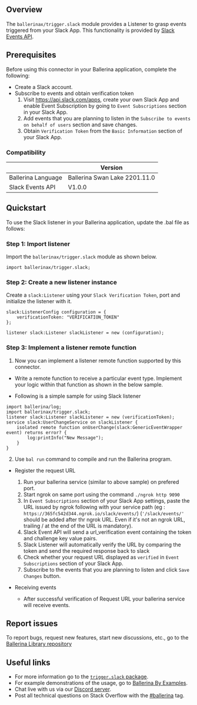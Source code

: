 ## Overview

The `ballerinax/trigger.slack` module provides a Listener to grasp events triggered from your Slack App. This functionality is provided by [Slack Events API](https://api.slack.com/apis/connections/events-api).

## Prerequisites
Before using this connector in your Ballerina application, complete the following:

* Create a Slack account.
* Subscribe to events and obtain verification token
    1. Visit https://api.slack.com/apps, create your own Slack App and enable Event Subscription by going to `Event Subscriptions` section in your Slack App.
    2. Add events that you are planning to listen in the `Subscribe to events on behalf of users` section and save changes.
    3. Obtain `Verification Token` from the `Basic Information` section of your Slack App.

### Compatibility

|                               | Version                       |
|-------------------------------|-------------------------------|
| Ballerina Language            | Ballerina Swan Lake 2201.11.0 |
| Slack Events API              | V1.0.0                        | 

## Quickstart
To use the Slack listener in your Ballerina application, update the .bal file as follows:

### Step 1: Import listener
Import the `ballerinax/trigger.slack` module as shown below.
```ballerina
import ballerinax/trigger.slack;
```

### Step 2: Create a new listener instance
Create a `slack:Listener` using your `Slack Verification Token`, port and initialize the listener with it.
```ballerina
slack:ListenerConfig configuration = {
    verificationToken: "VERIFICATION_TOKEN"
};

listener slack:Listener slackListener = new (configuration);
```

### Step 3: Implement a listener remote function
1. Now you can implement a listener remote function supported by this connector.

* Write a remote function to receive a particular event type. Implement your logic within that function as shown in the below sample.

* Following is a simple sample for using Slack listener
```ballerina
import ballerina/log;
import ballerinax/trigger.slack;
listener slack:Listener slackListener = new (verificationToken);
service slack:UserChangeService on slackListener {
    isolated remote function onUserChange(slack:GenericEventWrapper event) returns error? {
        log:printInfo("New Message");
    }
}
```
2. Use `bal run` command to compile and run the Ballerina program.

* Register the request URL
    1. Run your ballerina service (similar to above sample) on prefered port.
    2. Start ngrok on same port using the command ``` ./ngrok http 9090 ```
    3. In `Event Subscriptions` section of your Slack App settings, paste the URL issued by ngrok following with your service path (eg : ```https://365fc542d344.ngrok.io/slack/events/```) (`'/slack/events/'` should be added after thr ngrok URL. Even if it's not an ngrok URL, trailing / at the end of the URL is mandatory).
    4. Slack Event API will send a url_verification event containing the token and challenge key value pairs.
    5. Slack Listener will automatically verify the URL by comparing the token and send the required response back to slack
    6. Check whether your request URL displayed as `verified` in `Event Subscriptions` section of your Slack App.
    7. Subscribe to the events that you are planning to listen and click `Save Changes` button.

* Receiving events
    * After successful verification of Request URL your ballerina service will receive events.

## Report issues

To report bugs, request new features, start new discussions, etc., go to the [Ballerina Library repository](https://github.com/ballerina-platform/ballerina-library)

## Useful links

- For more information go to the [`trigger.slack` package](https://central.ballerina.io/ballerinax/trigger.slack/latest).
- For example demonstrations of the usage, go to [Ballerina By Examples](https://ballerina.io/learn/by-example/).
- Chat live with us via our [Discord server](https://discord.gg/ballerinalang).
- Post all technical questions on Stack Overflow with the [#ballerina](https://stackoverflow.com/questions/tagged/ballerina) tag.
